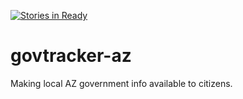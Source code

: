 [![Stories in Ready](https://badge.waffle.io/CodeForTucson/govtracker-az.png?label=ready&title=Ready)](https://waffle.io/CodeForTucson/govtracker-az)
# govtracker-az
Making local AZ government info available to citizens.
